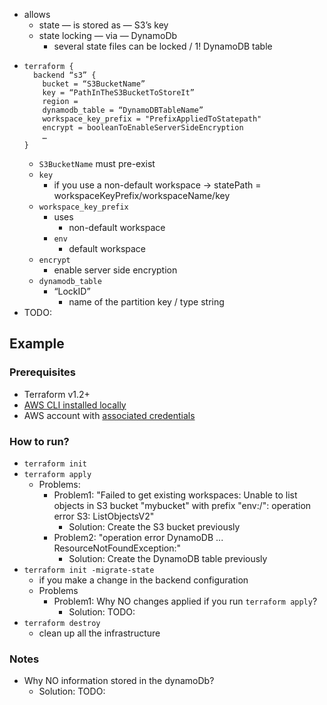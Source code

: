 - allows
    - state — is stored as — S3’s key
    - state locking — via — DynamoDb
        - several state files can be locked / 1! DynamoDB table
- 
    ```
    terraform {
      backend “s3” {
        bucket = “S3BucketName”
        key = “PathInTheS3BucketToStoreIt”
        region = 
        dynamodb_table = “DynamoDBTableName”
        workspace_key_prefix = "PrefixAppliedToStatepath"
        encrypt = booleanToEnableServerSideEncryption
        …
    }
    ```
  - `S3BucketName` must pre-exist
  - `key`
    - if you use a non-default workspace → statePath = workspaceKeyPrefix/workspaceName/key
  - `workspace_key_prefix`
    - uses
      - non-default workspace
    - `env`
      - default workspace
  - `encrypt`
    - enable server side encryption
  - `dynamodb_table`
    - “LockID”
      - name of the partition key / type string
- TODO:

## Example
### Prerequisites
* Terraform v1.2+
* [AWS CLI installed locally](https://docs.aws.amazon.com/cli/latest/userguide/getting-started-install.html)
* AWS account with [associated credentials](https://registry.terraform.io/providers/hashicorp/aws/latest/docs#authentication-and-configuration)
### How to run?
* `terraform init`
* `terraform apply`
  * Problems:
    * Problem1: "Failed to get existing workspaces: Unable to list objects in S3 bucket "mybucket" with prefix "env:/": operation error S3: ListObjectsV2"
      * Solution: Create the S3 bucket previously
    * Problem2: "operation error DynamoDB ... ResourceNotFoundException:"
      * Solution: Create the DynamoDB table previously
* `terraform init -migrate-state`
  * if you make a change in the backend configuration
  * Problems
    * Problem1: Why NO changes applied if you run `terraform apply`?
      * Solution: TODO:
* `terraform destroy`
  * clean up all the infrastructure
### Notes
* Why NO information stored in the dynamoDb?
  * Solution: TODO: